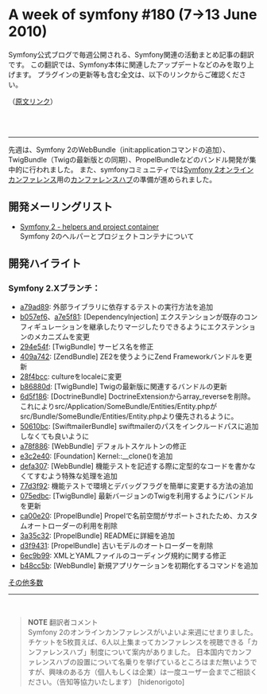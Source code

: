 A week of symfony #180 (7->13 June 2010)
========================================

Symfony公式ブログで毎週公開される、Symfony関連の活動まとめ記事の翻訳です。
この翻訳では、Symfony本体に関連したアップデートなどのみを取り上げます。
プラグインの更新等も含む全文は、以下のリンクからご確認ください。

（[原文リンク](http://www.symfony-project.org/blog/2010/06/13/a-week-of-symfony-180-7-13-june-2010)）

<br />
<br />
<hr />

先週は、Symfony 2のWebBundle（init:applicationコマンドの追加）、TwigBundle（Twigの最新版との同期）、PropelBundleなどのバンドル開発が集中的に行われました。
また、symfonyコミュニティでは[Symfony 2オンラインカンファレンス](http://www.symfony-live.com/)用の[カンファレンスハブ](http://www.symfony-project.org/blog/2010/06/09/state-of-symfony-2-conference-hubs)の準備が進められました。


開発メーリングリスト
--------------------

- [Symfony 2 - helpers and project container](http://groups.google.com/group/symfony-devs/browse_thread/thread/2f95e5c1513eb2d1)<br />
  Symfony 2のヘルパーとプロジェクトコンテナについて


開発ハイライト
--------------

### Symfony 2.Xブランチ：

- [a79ad89](http://github.com/symfony/symfony/commit/a79ad894f920e2f78d1f09f25901e91a74430686): 外部ライブラリに依存するテストの実行方法を追加
- [b057ef6](http://github.com/symfony/symfony/commit/b057ef613fab4bc06d77bd45d77ed16ba35f7fc8)、[a7e5f81](http://github.com/symfony/symfony/commit/a7e5f81803c6d36aa9b81b25519b01f93492c3d8): [DependencyInjection] エクステンションが既存のコンフィギュレーションを継承したりマージしたりできるようにエクステンションのメカニズムを変更
- [294e54f](http://github.com/symfony/symfony/commit/294e54fb21d1fed671a1abb07cccc044e8dc45ee): [TwigBundle] サービス名を修正
- [409a742](http://github.com/symfony/symfony/commit/409a7425036d200716bcdf286baea157f38cb891): [ZendBundle] ZE2を使うようにZend Frameworkバンドルを更新
- [28f4bcc](http://github.com/symfony/symfony/commit/28f4bccb33ba64ca732cdc3b71049435b62e3053): cultureをlocaleに変更
- [b86880d](http://github.com/symfony/symfony/commit/b86880da5e946fdd70ccc631e3cabdbf09f06e7e): [TwigBundle] Twigの最新版に関連するバンドルの更新
- [6d5f186](http://github.com/symfony/symfony/commit/6d5f186728117a3e7845df7c49b59a65e7a4114d): [DoctrineBundle] DoctrineExtensionからarray_reverseを削除。これによりsrc/Application/SomeBundle/Entities/Entity.phpがsrc/Bundle/SomeBundle/Entities/Entity.phpより優先されるように。
- [50610bc](http://github.com/symfony/symfony/commit/50610bc92b526499a49ae3c6539c89c28ceda4e8): [SwiftmailerBundle] swiftmailerのパスをインクルードパスに追加しなくても良いように
- [a78f886](http://github.com/symfony/symfony/commit/a78f88687c0a008518c8a6c471df3ecf6523de98): [WebBundle] デフォルトスケルトンの修正
- [e3c2e40](http://github.com/symfony/symfony/commit/e3c2e40c06303eb33b43a77cff019cde0df3051d): [Foundation] Kernel::__clone()を追加
- [defa307](http://github.com/symfony/symfony/commit/defa307d40b9f350f29c8c82f1acc2b182b727cd): [WebBundle] 機能テストを記述する際に定型的なコードを書かなくてすむよう特殊な処理を追加
- [77d3f92](http://github.com/symfony/symfony/commit/77d3f924df2f27972922d2b27c008d91c747b7e3): 機能テストで環境とデバッグフラグを簡単に変更する方法の追加
- [075edbc](http://github.com/symfony/symfony/commit/075edbc3b79230c69cac86292f88cd4480056ab3): [TwigBundle] 最新バージョンのTwigを利用するようにバンドルを更新
- [ca00e20](http://github.com/symfony/symfony/commit/ca00e2074838ec08eb84e12a10f97be6f47bc8e7): [PropelBundle] Propelで名前空間がサポートされたため、カスタムオートローダーの利用を削除
- [3a35c32](http://github.com/symfony/symfony/commit/3a35c327c5d1c33b9f525d71dac60d25fe87f2d0): [PropelBundle] READMEに詳細を追加
- [d3f9431](http://github.com/symfony/symfony/commit/d3f9431757a3b8783810bd2861e304d30b59593e): [PropelBundle] 古いモデルのオートローダーを削除
- [6ec9b99](http://github.com/symfony/symfony/commit/6ec9b9966e541d09df7d87cb7a9a8ae4fe8e591a): XMLとYAMLファイルのコーディング規約に関する修正
- [b48cc5b](http://github.com/symfony/symfony/commit/b48cc5b3115a23e1ce91dab809887faa6a7195fd): [WebBundle] 新規アプリケーションを初期化するコマンドを追加

[その他多数](http://trac.symfony-project.com/trac/timeline?from=06%2F13%2F2010&daysback=6&milestone=on&ticket=on&changeset=on&update=Update)


<hr />
<br />

> **NOTE**
> 翻訳者コメント<br />
> Symfony 2のオンラインカンファレンスがいよいよ来週にせまりました。
> チケットを5枚買えば、6人以上集まってカンファレンスを視聴できる「カンファレンスハブ」制度について案内がありました。
> 日本国内でカンファレンスハブの設置について名乗りを挙げているところはまだ無いようですが、興味のある方（個人もしくは企業）は一度ユーザー会までご相談ください。（告知等協力いたします）
> [hidenorigoto]


